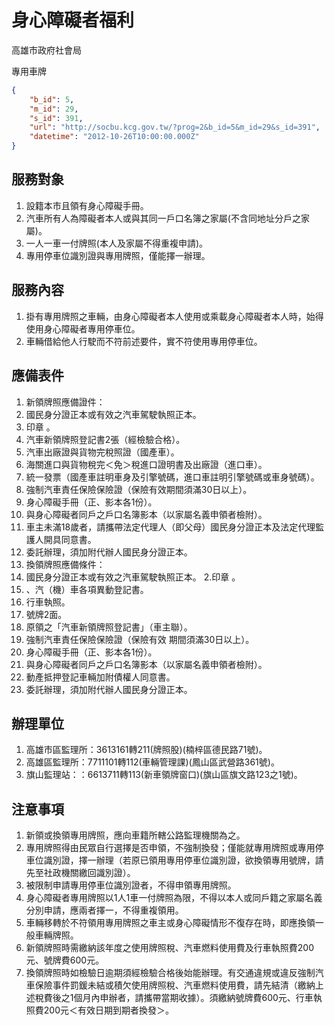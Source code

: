 # 身心障礙者福利

高雄市政府社會局

專用車牌

```json
{
    "b_id": 5,
    "m_id": 29,
    "s_id": 391,
    "url": "http://socbu.kcg.gov.tw/?prog=2&b_id=5&m_id=29&s_id=391",
    "datetime": "2012-10-26T10:00:00.000Z"
}

```
## 服務對象

1. 設籍本市且領有身心障礙手冊。
2. 汽車所有人為障礙者本人或與其同一戶口名簿之家屬(不含同地址分戶之家屬)。
3. 一人一車一付牌照(本人及家屬不得重複申請)。
4. 專用停車位識別證與專用牌照，僅能擇一辦理。

## 服務內容

1. 掛有專用牌照之車輛，由身心障礙者本人使用或乘載身心障礙者本人時，始得使用身心障礙者專用停車位。
2. 車輛借給他人行駛而不符前述要件，實不符使用專用停車位。

## 應備表件

1. 新領牌照應備證件：
  1. 國民身分證正本或有效之汽車駕駛執照正本。
  2. 印章 。
  3. 汽車新領牌照登記書2張（經檢驗合格）。
  4. 汽車出廠證與貨物完稅照證（國產車）。
  5. 海關進口與貨物稅完＜免＞稅進口證明書及出廠證（進口車）。
  6. 統一發票（國產車註明車身及引擎號碼，進口車註明引擎號碼或車身號碼）。
  7. 強制汽車責任保險保險證（保險有效期間須滿30日以上）。
  8. 身心障礙手冊（正、影本各1份）。
  9. 與身心障礙者同戶之戶口名簿影本（以家屬名義申領者檢附）。
  10. 車主未滿18歲者，請攜帶法定代理人（即父母）國民身分證正本及法定代理監護人開具同意書。
  11. 委託辦理，須加附代辦人國民身分證正本。
2. 換領牌照應備條件：
  1. 國民身分證正本或有效之汽車駕駛執照正本。
  2.印章 。
  3. 、汽（機）車各項異動登記書。
  4. 行車執照。
  5. 號牌2面。
  6. 原領之「汽車新領牌照登記書」（車主聯）。
  7. 強制汽車責任保險保險證（保險有效 期間須滿30日以上）。
  8. 身心障礙手冊（正、影本各1份）。
  9. 與身心障礙者同戶之戶口名簿影本（以家屬名義申領者檢附）。
  10. 動產抵押登記車輛加附債權人同意書。
  11. 委託辦理，須加附代辦人國民身分證正本。

## 辦理單位

1. 高雄市區監理所：3613161轉211(牌照股)(楠梓區德民路71號)。
2. 高雄區監理所：7711101轉112(車輛管理課)(鳳山區武營路361號)。
3. 旗山監理站：：6613711轉113(新車領牌窗口)(旗山區旗文路123之1號)。

## 注意事項

1. 新領或換領專用牌照，應向車籍所轄公路監理機關為之。
2. 專用牌照得由民眾自行選擇是否申領，不強制換發；僅能就專用牌照或專用停車位識別證，擇一辦理（若原已領用專用停車位識別證，欲換領專用號牌，請先至社政機關繳回識別證）。
3. 被限制申請專用停車位識別證者，不得申領專用牌照。
4. 身心障礙者專用牌照以1人1車一付牌照為限，不得以本人或同戶籍之家屬名義分別申請，應兩者擇一，不得重複領用。
5. 車輛移轉於不符領用專用牌照之車主或身心障礙情形不復存在時，即應換領一般車輛牌照。
6. 新領牌照時需繳納該年度之使用牌照稅、汽車燃料使用費及行車執照費200元、號牌費600元。
7. 換領牌照時如檢驗日逾期須經檢驗合格後始能辦理。有交通違規或違反強制汽車保險事件罰鍰未結或積欠使用牌照稅、汽車燃料使用費，請先結清（繳納上述稅費後之1個月內申辦者，請攜帶當期收據）。須繳納號牌費600元、行車執照費200元＜有效日期到期者換發＞。
